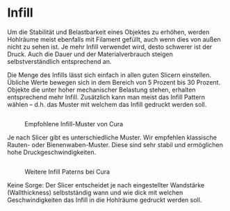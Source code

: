 # Infill

Um die Stabilität und Belastbarkeit eines Objektes zu erhöhen, werden Hohlräume meist ebenfalls mit Filament gefüllt, auch wenn dies von außen nicht zu sehen ist. Je mehr Infill verwendet wird, desto schwerer ist der Druck. Auch die Dauer und der Materialverbrauch steigen selbstverständlich entsprechend an.

Die Menge des Infills lässt sich einfach in allen guten Slicern einstellen. Übliche Werte bewegen sich in dem Bereich von 5 Prozent bis 30 Prozent. Objekte die unter hoher mechanischer Belastung stehen, erhalten entsprechend mehr Infill. Zusätzlich kann man meist das Infill Pattern wählen – d.h. das Muster mit welchem das Infill gedruckt werden soll.

<figure><img src="https://www.china-gadgets.de/app/uploads/2017/03/cura-infill-typen-500x152.jpg" alt=""><figcaption><p>Empfohlene Infill-Muster von Cura</p></figcaption></figure>

Je nach Slicer gibt es unterschiedliche Muster. Wir empfehlen klassische Rauten- oder Bienenwaben-Muster. Diese sind sehr stabil und ermöglichen hohe Druckgeschwindigkeiten.

<figure><img src="https://www.china-gadgets.de/app/uploads/2017/03/cura-infill-typen-advanced-500x240.jpg" alt=""><figcaption><p>Weitere Infill Paterns bei Cura</p></figcaption></figure>

Keine Sorge: Der Slicer entscheidet je nach eingestellter Wandstärke (Wallthickness) selbstständig wann und wie dick mit welchen Geschwindigkeiten das Infill in die Hohlräume gedruckt werden soll.
